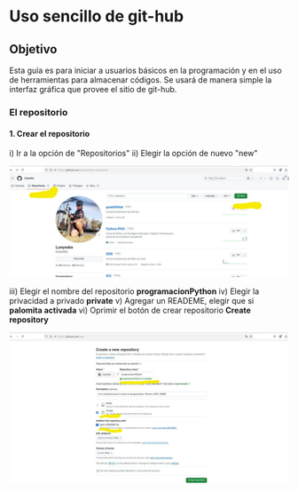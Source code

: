 # Uso sencillo de git-hub 

## Objetivo 
Esta guía es para iniciar a usuarios básicos en la programación y en el uso de herramientas para almacenar códigos.
Se usará de manera simple la interfaz gráfica que provee el sitio de git-hub.

### El repositorio

#### 1. Crear el repositorio
i) Ir a la opción de "Repositorios"
ii) Elegir la opción de nuevo "new"

![](creandoRepositorio.jpeg)

iii) Elegir el nombre del repositorio **programacionPython**
iv) Elegir la privacidad a privado **private**
v) Agregar un READEME, elegir que si **palomita activada**
vi) Oprimir el botón de crear repositorio **Create repository**

![](opcionesRepositorio.jpeg)

